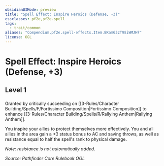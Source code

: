 ```yaml
---
obsidianUIMode: preview
title: "Spell Effect: Inspire Heroics (Defense, +3)"
cssclasses: pf2e,pf2e-spell
tags:
  - trait/common
aliases: "Compendium.pf2e.spell-effects.Item.BKam63zT98iWMJH7"
license: OGL
---
```

# Spell Effect: Inspire Heroics (Defense, +3)
## Level 1
### 






Granted by critically succeeding on [[3-Rules/Character Building/Spells/F/Fortissimo Composition|Fortissimo Composition]] to enhance [[3-Rules/Character Building/Spells/R/Rallying Anthem|Rallying Anthem]].

You inspire your allies to protect themselves more effectively. You and all allies in the area gain a +3 status bonus to AC and saving throws, as well as resistance equal to half the spell's rank to physical damage.

_Note: resistance is not automatically added._

*Source: Pathfinder Core Rulebook*
*OGL*